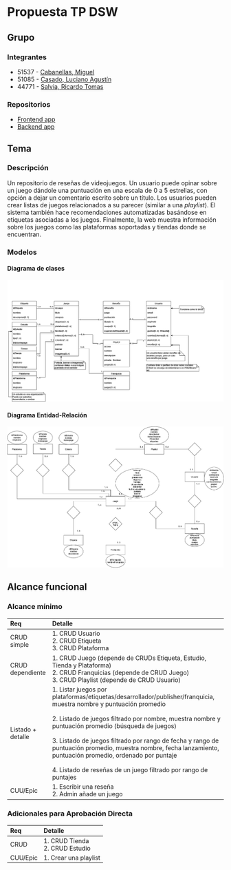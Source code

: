 # Propuesta TP DSW
## Grupo
### Integrantes
- 51537 - [Cabanellas, Miguel](https://github.com/maig0l)
- 51085 - [Casado, Luciano Agustín](https://github.com/luchocsd)
- 44771 - [Salvia, Ricardo Tomas](https://github.com/rst5150)

### Repositorios
- [Frontend app](https://github.com/maig0l/utn-dsw-front)
- [Backend app](https://github.com/maig0l/utn-dsw-back)

## Tema
### Descripción
Un repositorio de reseñas de videojuegos. Un usuario puede opinar sobre un juego dándole una puntuación en una escala de 0 a 5 estrellas, con opción a dejar un comentario escrito sobre un título. Los usuarios pueden crear listas de juegos relacionados a su parecer (similar a una *playlist*). El sistema también hace recomendaciones automatizadas basándose en etiquetas asociadas a los juegos. Finalmente, la web muestra información sobre los juegos como las plataformas soportadas y tiendas donde se encuentran.

### Modelos
#### Diagrama de clases
![Diagrama de Clases](DC_v1.1.png)


#### Diagrama Entidad-Relación
![Diagrama de Entidad-Relación](DER_v1.1.png)

## Alcance funcional
### Alcance mínimo

|Req|Detalle|
|:-|:-|
| CRUD simple       | 1. CRUD Usuario<br>2. CRUD Etiqueta<br>3. CRUD Plataforma|
| CRUD dependiente  | 1. CRUD Juego (depende de CRUDs Etiqueta, Estudio, Tienda y Plataforma)<br>2. CRUD Franquicias (depende de CRUD Juego)<br>3. CRUD Playlist (depende de CRUD Usuario)|
| Listado + detalle | 1. Listar juegos por plataformas/etiquetas/desarrollador/publisher/franquicia, muestra nombre y puntuación promedio<br>    <br>2. Listado de juegos filtrado por nombre, muestra nombre y puntuación promedio (búsqueda de juegos)<br>    <br>3. Listado de juegos filtrado por rango de fecha y rango de puntuación promedio, muestra nombre, fecha lanzamiento, puntuación promedio, ordenado por puntaje<br>    <br>4. Listado de reseñas de un juego filtrado por rango de puntajes<br> |
| CUU/Epic          | 1. Escribir una reseña<br>2. Admin añade un juego|

### Adicionales para Aprobación Directa
|Req|Detalle|
|:-|:-|
|CRUD     | 1. CRUD Tienda<br>2. CRUD Estudio |
|CUU/Epic | 1. Crear una playlist             |